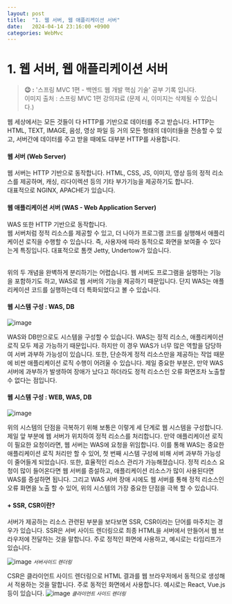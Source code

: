 ```yaml
---
layout: post
title:  "1. 웹 서버, 웹 애플리케이션 서버"
date:   2024-04-14 23:16:00 +0900
categories: WebMvc
---
```


# 1. 웹 서버, 웹 애플리케이션 서버


> **😉 :** '스프링 MVC 1편 - 백엔드 웹 개발 핵심 기술' 공부 기록 입니다. <br> 이미지 출처 : 스프링 MVC 1편 강의자료 (문제 시, 이미지는 삭제될 수 있습니다.)

웹 세상에서는 모든 것들이 다 HTTP를 기반으로 데이터를 주고 받습니다.
HTTP는 HTML, TEXT, IMAGE, 음성, 영상 파일 등 거의 모든 형태의 데이터들을 전송할 수 있고, 서버간에 데이터를 주고 받을 때에도 대부분 HTTP를 사용합니다.
<br>

<h4>웹 서버 (Web Server)</h4>

웹 서버는 HTTP 기반으로 동작합니다.
HTML, CSS, JS, 이미지, 영상 등의 정적 리소스를 제공하며, 캐싱, 리다이렉션 등의 기타 부가기능을 제공하기도 합니다.  
대표적으로 NGINX, APACHE가 있습니다.

<h4>웹 애플리케이션 서버 (WAS - Web Application Server)</h4>

WAS 또한 HTTP 기반으로 동작합니다.  
웹 서버처럼 정적 리소스를 제공할 수 있고, 더 나아가 프로그램 코드를 실행해서 애플리케이션 로직을 수행할 수 있습니다. 즉, 사용자에 따라 동적으로 화면을 보여줄 수 있다는게 특징입니다.
대표적으로 톰캣 Jetty, Undertow가 있습니다.

<br>
위의 두 개념을 완벽하게 분리하기는 어렵습니다. 웹 서버도 프로그램을 실행하는 기능을 포함하기도 하고, WAS로 웹 서버의 기능을 제공하기 때문입니다.
단지 WAS는 애플리케이션 코드를 실행하는데 더 특화되었다고 볼 수 있습니다.

<h4>웹 시스템 구성 : WAS, DB</h4>

![image](https://github.com/JiyoungMa/JiyoungMa.github.io/assets/50768959/9aaae6fe-0ac7-4e87-ba9f-fb7217fac7f2)

 WAS와 DB만으로도 시스템을 구성할 수 있습니다.
 WAS는 정적 리소스, 애플리케이션 로직 모두 제공 가능하기 때문입니다.
 하지만 이 경우 WAS가 너무 많은 역할을 담당하여 서버 과부하 가능성이 있습니다. 또한, 단순하게 정적 리소스만을 제공하는 작업 때문에 비싼 애플리케이션 로직 수행이 어려울 수 있습니다.
 제일 중요한 부분은, 만약 WAS 서버에 과부하가 발생하여 장애가 났다고 하더라도 정적 리소스인 오류 화면조차 노출할 수 없다는 점입니다.

 <h4>웹 시스템 구성 : WEB, WAS, DB</h4>

![image](https://github.com/JiyoungMa/JiyoungMa.github.io/assets/50768959/acb3d1e0-7b87-437b-bb19-46884bb0e7c0)

 위의 시스템의 단점을 극복하기 위해 보통은 이렇게 세 단계로 웹 시스템을 구성합니다.
 제일 앞 부분에 웹 서버가 위치하여 정적 리소스를 처리합니다. 만약 애플리케이션 로직이 필요한 요청이라면, 웹 서버는 WAS에 요청을 위임합니다.
 이를 통해 WAS는 중요한 애플리케이션 로직 처리만 할 수 있어, 첫 번째 시스템 구성에 비해 서버 과부하 가능성이 줄어들게 되었습니다.
 또한, 효율적인 리소스 관리가 가능해졌습니다. 정적 리소스 요청이 많이 들어온다면 웹 서버를 증설하고, 애플리케이션 리소스가 많이 사용된다면 WAS를 증설하면 됩니다.
 그리고 WAS 서버 장애 시에도 웹 서버를 통해 정적 리소스인 오류 화면을 노출 할 수 있어, 위의 시스템의 가장 중요한 단점을 극복 할 수 있습니다.


<h4>+ SSR, CSR이란?</h4>

서버가 제공하는 리소스 관련된 부분을 보다보면 SSR, CSR이라는 단어를 마주치는 경우가 있습니다.
SSR은 서버 사이드 렌더링으로 최종 HTML을 서버에서 만들어서 웹 브라우저에 전달하는 것을 말합니다. 주로 정적인 화면에 사용하고, 예시로는 타임리프가 있습니다.

![image](https://github.com/JiyoungMa/JiyoungMa.github.io/assets/50768959/caf97095-2d8b-4b17-bf4f-2e25b253c9a1)
<small>*서버사이드 렌더링*</small>

CSR은 클라이언트 사이드 렌더링으로 HTML 결과를 웹 브라우저에서 동적으로 생성해서 적용하는 것을 말합니다. 주로 동적인 화면에서 사용합니다. 예시로는 React, Vue.js 등이 있습니다.
![image](https://github.com/JiyoungMa/JiyoungMa.github.io/assets/50768959/7cf35661-ad4d-45a7-ab14-e0d5b6b01c15)
<small>*클라이언트 사이드 렌더링*</small>